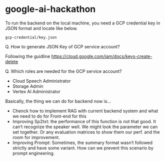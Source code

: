 # google-ai-hackathon

To run the backend on the local machine, you need a GCP credential key in JSON format and locate like below.
```
gcp-credential/key.json
```
Q. How to generate JSON Key of GCP service account?


Following the guidline
https://cloud.google.com/iam/docs/keys-create-delete


Q. Which roles are needed for the GCP service account?
- Cloud Speech Administrator	
- Storage Admin	
- Vertex AI Administrator	





Basically, the thing we can do for backend now is…

- Chenck how to implement RAG with current backend system and what we need to do for Front-end for this
- ⁠Improving Sp2txt: the performance of this function is not that good. It can‘t recognize the speaker well. We might look the parameter we can set together. Or any evaluation matrices to show them our perf. and the room for improvement.
- ⁠Improving Prompt: Sometimes, the summary format wasn‘t followed strictly and have some variant. How can we prevent this scenario by prompt engineering.